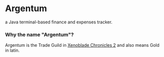 # Argentum
a Java terminal-based finance and expenses tracker.

### Why the name "Argentum"?
Argentum is the Trade Guild in [Xenoblade Chronicles 2](https://en.wikipedia.org/wiki/Xenoblade_Chronicles_2) and also means Gold in latin.
